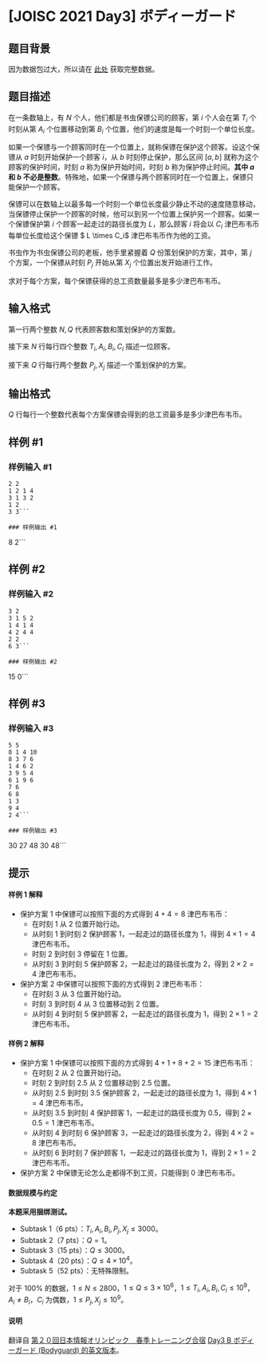# [JOISC 2021 Day3] ボディーガード

## 题目背景

因为数据包过大，所以请在 [此处](https://www.ioi-jp.org/camp/2021/2021-sp-tasks/day3/bodyguard-data.zip) 获取完整数据。

## 题目描述

在一条数轴上，有 $N$ 个人，他们都是书虫保镖公司的顾客，第 $i$ 个人会在第 $T_i$ 个时刻从第 $A_i$ 个位置移动到第 $B_i$ 个位置，他们的速度是每一个时刻一个单位长度。

如果一个保镖与一个顾客同时在一个位置上，就称保镖在保护这个顾客。设这个保镖从 $a$ 时刻开始保护一个顾客 $i$，从 $b$ 时刻停止保护，那么区间 $[a,b]$ 就称为这个顾客的保护时间，时刻 $a$ 称为保护开始时间，时刻 $b$ 称为保护停止时间。**其中 $a$ 和 $b$ 不必是整数**。特殊地，如果一个保镖与两个顾客同时在一个位置上，保镖只能保护一个顾客。

保镖可以在数轴上以最多每一个时刻一个单位长度最少静止不动的速度随意移动，当保镖停止保护一个顾客的时候，他可以到另一个位置上保护另一个顾客。如果一个保镖保护第 $i$ 个顾客一起走过的路径长度为 $L$，那么顾客 $i$ 将会以 $C_i$ 津巴布韦币每单位长度给这个保镖 $ L \times C_i$ 津巴布韦币作为他的工资。

书虫作为书虫保镖公司的老板，他手里紧握着 $Q$ 份策划保护的方案，其中，第 $j$ 个方案，一个保镖从时刻 $P_j$ 开始从第 $X_j$ 个位置出发开始进行工作。

求对于每个方案，每个保镖获得的总工资数量最多是多少津巴布韦币。

## 输入格式

第一行两个整数 $N,Q$ 代表顾客数和策划保护的方案数。

接下来 $N$ 行每行四个整数 $T_i,A_i,B_i,C_i$ 描述一位顾客。

接下来 $Q$ 行每行两个整数 $P_j,X_j$ 描述一个策划保护的方案。

## 输出格式

$Q$ 行每行一个整数代表每个方案保镖会得到的总工资最多是多少津巴布韦币。

## 样例 #1

### 样例输入 #1
```
2 2
1 2 1 4
3 1 3 2
1 2
3 3```

### 样例输出 #1

```
8
2```

## 样例 #2

### 样例输入 #2
```
3 2
3 1 5 2
1 4 1 4
4 2 4 4
2 2
6 3```

### 样例输出 #2

```
15
0```

## 样例 #3

### 样例输入 #3
```
5 5
8 1 4 10
8 3 7 6
1 4 6 2
3 9 5 4
6 1 9 6
7 6
6 8
1 3
9 4
2 4```

### 样例输出 #3

```
30
27
48
30
48```

## 提示

#### 样例 1 解释

- 保护方案 $1$ 中保镖可以按照下面的方式得到 $4+4=8$ 津巴布韦币：
	- 在时刻 $1$ 从 $2$ 位置开始行动。
    - 从时刻 $1$ 到时刻 $2$ 保护顾客 $1$，一起走过的路径长度为 $1$，得到 $4 \times 1=4$ 津巴布韦币。
    - 时刻 $2$ 到时刻 $3$ 停留在 $1$ 位置。
    - 从时刻 $3$ 到时刻 $5$ 保护顾客 $2$，一起走过的路径长度为 $2$，得到 $2 \times 2=4$ 津巴布韦币。
- 保护方案 $2$ 中保镖可以按照下面的方式得到 $2$ 津巴布韦币：
	- 在时刻 $3$ 从 $3$ 位置开始行动。
    - 时刻 $3$ 到时刻 $4$ 从 $3$ 位置移动到 $2$ 位置。
    - 从时刻 $4$ 到时刻 $5$ 保护顾客 $2$，一起走过的路径长度为 $1$，得到 $2 \times 1=2$ 津巴布韦币。

#### 样例 2 解释

- 保护方案 $1$ 中保镖可以按照下面的方式得到 $4+1+8+2=15$ 津巴布韦币：
	- 在时刻 $2$ 从 $2$ 位置开始行动。
    - 时刻 $2$ 到时刻 $2.5$ 从 $2$ 位置移动到 $2.5$ 位置。
    - 从时刻 $2.5$ 到时刻 $3.5$ 保护顾客 $2$，一起走过的路径长度为 $1$，得到 $4 \times 1=4$ 津巴布韦币。
    - 从时刻 $3.5$ 到时刻 $4$ 保护顾客 $1$，一起走过的路径长度为 $0.5$，得到 $2 \times 0.5=1$ 津巴布韦币。
    - 从时刻 $4$ 到时刻 $6$ 保护顾客 $3$，一起走过的路径长度为 $2$，得到 $4 \times 2=8$ 津巴布韦币。
    - 从时刻 $6$ 到时刻 $7$ 保护顾客 $1$，一起走过的路径长度为 $1$，得到 $2 \times 1=2$ 津巴布韦币。
- 保护方案 $2$ 中保镖无论怎么走都得不到工资，只能得到 $0$ 津巴布韦币。

#### 数据规模与约定

**本题采用捆绑测试。**

- Subtask 1（6 pts）：$T_i,A_i,B_i,P_j,X_j \le 3000$。
- Subtask 2（7 pts）：$Q=1$。
- Subtask 3（15 pts）：$Q \le 3000$。
- Subtask 4（20 pts）：$Q \le 4 \times 10^4$。
- Subtask 5（52 pts）：无特殊限制。

对于 $100\%$ 的数据，$1 \le N \le 2800$，$1 \le Q \le 3 \times 10^6$，$1 \le T_i,A_i,B_i,C_i \le 10^9$，$A_i \ne B_i$，$C_i$ 为偶数，$1 \le P_j,X_j \le 10^9$。

#### 说明

翻译自 [第２０回日本情報オリンピック　春季トレーニング合宿](https://www.ioi-jp.org/camp/2021/2021-sp-tasks/index.html) [Day3 B ボディーガード (Bodyguard) 的英文版本](https://www.ioi-jp.org/camp/2021/2021-sp-tasks/day3/bodyguard-en.pdf)。
